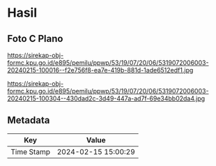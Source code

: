 # Hasil

## Foto C Plano

https://sirekap-obj-formc.kpu.go.id/e895/pemilu/ppwp/53/19/07/20/06/5319072006003-20240215-100016--f2e756f8-ea7e-419b-881d-1ade6512edf1.jpg

https://sirekap-obj-formc.kpu.go.id/e895/pemilu/ppwp/53/19/07/20/06/5319072006003-20240215-100304--430dad2c-3d49-447a-ad7f-69e34bb02da4.jpg


## Metadata

| Key        | Value               |
| ---------- | ------------------- |
| Time Stamp | 2024-02-15 15:00:29 |



